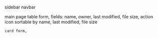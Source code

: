 
sidebar
navbar


main page
	table form,
		fields: name, owner, last modified, file size, action icon
		sortable by name, last modified, file size
	

	

	card form,
